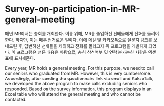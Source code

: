 # Survey-on-participation-in-MR-general-meeting
매년 MR에서는 총회를 개최한다. 이를 위해, MR를 졸업하신 선배들에게 전화를 돌려야한다. 하지만, 이는 매우 번거로운 일이다. 이에 메일 및 카카오톡으로 설문지 링크를 보내드린 후, 답변하신 선배들을 제외하고 전화를 돌리고자 위 프로그램을 개발하게 되었다. 이 프로그램은 설문 내용을 바탕으로, 총회 참석여부 및 연락 불가는한 사람을 엑셀 표에 표시해준다.

Every year, MR holds a general meeting. For this purpose, we need to call our seniors who graduated from MR. However, this is very cumbersome. Accordingly, after sending the questionnaire link via email and KakaoTalk, we developed the above program to make calls excluding seniors who responded.
Based on the survey information, this program displays in an Excel table who will attend the general meeting and who cannot be contacted.
